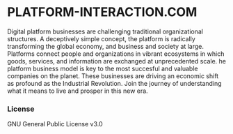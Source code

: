 # PLATFORM-INTERACTION.COM

Digital platform businesses are challenging traditional organizational structures.
A deceptively simple concept, the platform is radically transforming the global economy, and business and society at large.
Platforms connect people and organizations in vibrant ecosystems in which goods, services, and information are exchanged at unprecedented scale.
he platform business model is key to the most succesful and valuable companies on the planet.
These businesses are driving an economic shift as profound as the Industrial Revolution. Join the journey of understanding what it means to live and prosper in this new era.

### License

GNU General Public License v3.0
